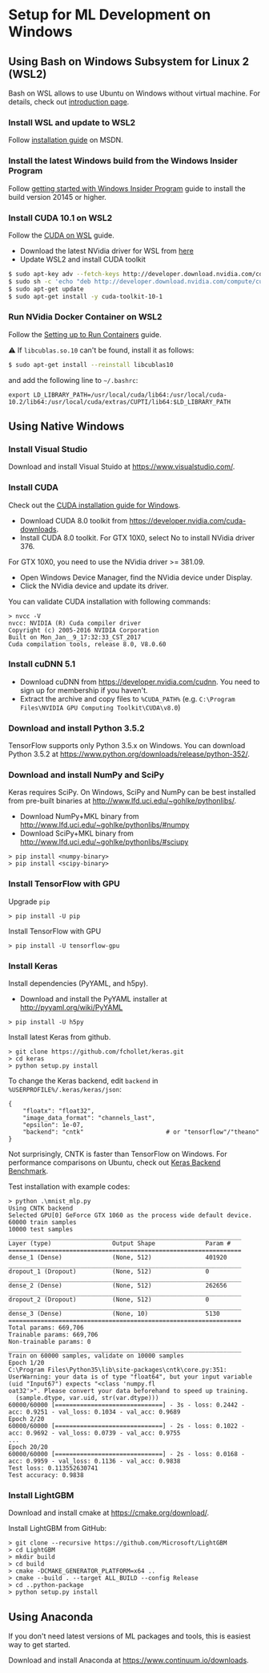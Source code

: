 # Setup for ML Development on Windows

## Using Bash on Windows Subsystem for Linux 2 (WSL2)
Bash on WSL allows to use Ubuntu on Windows without virtual machine. For details, check out [introduction page](https://msdn.microsoft.com/en-us/commandline/wsl/about).

### Install WSL and update to WSL2
Follow [installation guide](https://msdn.microsoft.com/en-us/commandline/wsl/install_guide) on MSDN.

### Install the latest Windows build from the Windows Insider Program
Follow [getting started with Windows Insider Program](https://insider.windows.com/en-us/getting-started#install) guide to install the build version 20145 or higher.

### Install CUDA 10.1 on WSL2
Follow the [CUDA on WSL](https://docs.nvidia.com/cuda/wsl-user-guide/index.html#installing-wip) guide.

* Download the latest NVidia driver for WSL from [here](https://developer.nvidia.com/cuda/wsl)
* Update WSL2 and install CUDA toolkit
```bash
$ sudo apt-key adv --fetch-keys http://developer.download.nvidia.com/compute/cuda/repos/ubuntu1804/x86_64/7fa2af80.pub
$ sudo sh -c 'echo "deb http://developer.download.nvidia.com/compute/cuda/repos/ubuntu1804/x86_64 /" > /etc/apt/sources.list.d/cuda.list'
$ sudo apt-get update
$ sudo apt-get install -y cuda-toolkit-10-1
```

### Run NVidia Docker Container on WSL2
Follow the [Setting up to Run Containers](https://docs.nvidia.com/cuda/wsl-user-guide/index.html#setting-containers) guide.

:warning: If `libcublas.so.10` can't be found, install it as follows:
```bash
$ sudo apt-get install --reinstall libcublas10
```
and add the following line to `~/.bashrc`:
```
export LD_LIBRARY_PATH=/usr/local/cuda/lib64:/usr/local/cuda-10.2/lib64:/usr/local/cuda/extras/CUPTI/lib64:$LD_LIBRARY_PATH
```

## Using Native Windows

### Install Visual Studio
Download and install Visual Stuido at https://www.visualstudio.com/.

### Install CUDA
Check out the [CUDA installation guide for Windows](http://docs.nvidia.com/cuda/cuda-installation-guide-linux/#axzz4VZnqTJ2A).
* Download CUDA 8.0 toolkit from https://developer.nvidia.com/cuda-downloads.
* Install CUDA 8.0 toolkit. For GTX 10X0, select No to install NVidia driver 376.

For GTX 10X0, you need to use the NVidia driver >= 381.09.
* Open Windows Device Manager, find the NVidia device under Display.
* Click the NVidia device and update its driver.

You can validate CUDA installation with following commands:
```
> nvcc -V
nvcc: NVIDIA (R) Cuda compiler driver
Copyright (c) 2005-2016 NVIDIA Corporation
Built on Mon_Jan__9_17:32:33_CST_2017
Cuda compilation tools, release 8.0, V8.0.60
```

### Install cuDNN 5.1
* Download cuDNN from https://developer.nvidia.com/cudnn. You need to sign up for membership if you haven't.
* Extract the archive and copy files to `%CUDA_PATH%` (e.g. `C:\Program Files\NVIDIA GPU Computing Toolkit\CUDA\v8.0`)

### Download and install Python 3.5.2
TensorFlow supports only Python 3.5.x on Windows. You can download Python 3.5.2 at https://www.python.org/downloads/release/python-352/.

### Download and install NumPy and SciPy
Keras requires SciPy. On Windows, SciPy and NumPy can be best installed from pre-built binaries at http://www.lfd.uci.edu/~gohlke/pythonlibs/.
* Download NumPy+MKL binary from http://www.lfd.uci.edu/~gohlke/pythonlibs/#numpy
* Download SciPy+MKL binary from http://www.lfd.uci.edu/~gohlke/pythonlibs/#sciupy
```
> pip install <numpy-binary>
> pip install <scipy-binary>
```

### Install TensorFlow with GPU
Upgrade `pip`
```
> pip install -U pip
```

Install TensorFlow with GPU
```
> pip install -U tensorflow-gpu
```

### Install Keras
Install dependencies (PyYAML, and h5py).
* Download and install the PyYAML installer at http://pyyaml.org/wiki/PyYAML
```
> pip install -U h5py
```

Install latest Keras from github.
```
> git clone https://github.com/fchollet/keras.git
> cd keras
> python setup.py install
```

To change the Keras backend, edit `backend` in `%USERPROFILE%/.keras/keras/json`:
```
{
    "floatx": "float32",
    "image_data_format": "channels_last",
    "epsilon": 1e-07,
    "backend": "cntk"						# or "tensorflow"/"theano"
}
```
Not surprisingly, CNTK is faster than TensorFlow on Windows. For performance comparisons on Ubuntu, check out [Keras Backend Benchmark](https://github.com/szilard/benchm-dl/blob/master/keras_backend.md).

Test installation with example codes:
```
> python .\mnist_mlp.py
Using CNTK backend
Selected GPU[0] GeForce GTX 1060 as the process wide default device.
60000 train samples
10000 test samples
_________________________________________________________________
Layer (type)                 Output Shape              Param #
=================================================================
dense_1 (Dense)              (None, 512)               401920
_________________________________________________________________
dropout_1 (Dropout)          (None, 512)               0
_________________________________________________________________
dense_2 (Dense)              (None, 512)               262656
_________________________________________________________________
dropout_2 (Dropout)          (None, 512)               0
_________________________________________________________________
dense_3 (Dense)              (None, 10)                5130
=================================================================
Total params: 669,706
Trainable params: 669,706
Non-trainable params: 0
_________________________________________________________________
Train on 60000 samples, validate on 10000 samples
Epoch 1/20
C:\Program Files\Python35\lib\site-packages\cntk\core.py:351: UserWarning: your data is of type "float64", but your input variable (uid "Input67") expects "<class 'numpy.fl
oat32'>". Please convert your data beforehand to speed up training.
  (sample.dtype, var.uid, str(var.dtype)))
60000/60000 [==============================] - 3s - loss: 0.2442 - acc: 0.9251 - val_loss: 0.1034 - val_acc: 0.9689
Epoch 2/20
60000/60000 [==============================] - 2s - loss: 0.1022 - acc: 0.9692 - val_loss: 0.0739 - val_acc: 0.9755
...
Epoch 20/20
60000/60000 [==============================] - 2s - loss: 0.0168 - acc: 0.9959 - val_loss: 0.1136 - val_acc: 0.9838
Test loss: 0.113552630741
Test accuracy: 0.9838
```

### Install LightGBM
Download and install cmake at https://cmake.org/download/.

Install LightGBM from GitHub:
```
> git clone --recursive https://github.com/Microsoft/LightGBM
> cd LightGBM
> mkdir build
> cd build
> cmake -DCMAKE_GENERATOR_PLATFORM=x64 ..
> cmake --build . --target ALL_BUILD --config Release
> cd ..python-package
> python setup.py install
```


## Using Anaconda
If you don't need latest versions of ML packages and tools, this is easiest way to get started.

Download and install Anaconda at https://www.continuum.io/downloads.
